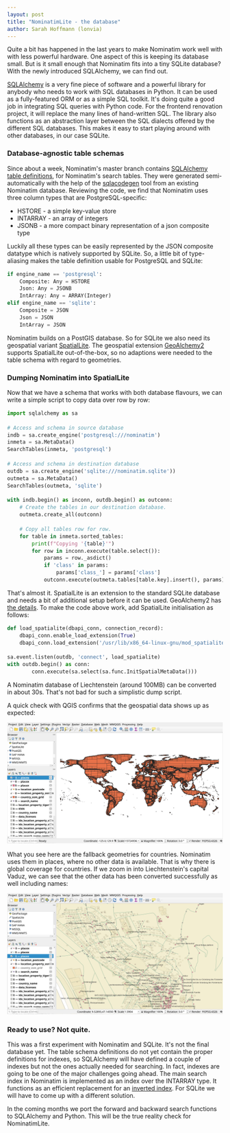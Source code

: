 ```yaml
---
layout: post
title: "NominatimLite - the database"
author: Sarah Hoffmann (lonvia)
---
```


Quite a bit has happened in the last years to make Nominatim work well
with with less powerful hardware. One aspect of this is keeping its
database small. But is it small enough that Nominatim fits into a tiny
SQLite database? With the newly introduced SQLAlchemy, we can find out.

[SQLAlchemy](https://www.sqlalchemy.org/) is a very fine piece of software
and a powerful library for anybody who needs to work with SQL databases
in Python. It can be used as a fully-featured ORM or as a simple SQL toolkit.
It's doing quite a good job in integrating SQL queries with
Python code. For the frontend renovation project, it will replace the
many lines of hand-written SQL. The library also functions as an
abstraction layer between the SQL dialects offered by the different SQL
databases. This makes it easy to start playing around with other databases,
in our case SQLite.

### Database-agnostic table schemas

Since about a week, Nominatim's master branch contains
[SQLAlchemy table definitions](https://github.com/osm-search/Nominatim/pull/2963),
for Nominatim's search tables. They were generated semi-automatically with the
help of the [sqlacodegen](https://pypi.org/project/sqlacodegen/) tool from an
existing Nominatim database. Reviewing the code, we find that Nominatim
uses three column types that are PostgreSQL-specific:

* HSTORE - a simple key-value store
* INTARRAY - an array of integers
* JSONB - a more compact binary representation of a json composite type

Luckily all these types can be easily represented by the JSON composite
datatype which is natively supported by SQLite. So, a little bit of
type-aliasing makes the table definition usable for PostgreSQL and SQLite:

```python
if engine_name == 'postgresql':
    Composite: Any = HSTORE
    Json: Any = JSONB
    IntArray: Any = ARRAY(Integer)
elif engine_name == 'sqlite':
    Composite = JSON
    Json = JSON
    IntArray = JSON
```

Nominatim builds on a PostGIS database. So for SQLite we also need its geospatial
variant [SpatialLite](https://www.gaia-gis.it/fossil/libspatialite/index). The
geospatial extension [GeoAlchemy2](https://geoalchemy-2.readthedocs.io)
supports SpatialLite out-of-the-box, so no adaptions were needed to the
table schema with regard to geometries.

### Dumping Nominatim into SpatialLite

Now that we have a schema that works with both database flavours, we can
write a simple script to copy data over row by row:

```python
import sqlalchemy as sa

# Access and schema in source database
indb = sa.create_engine('postgresql:///nominatim')
inmeta = sa.MetaData()
SearchTables(inmeta, 'postgresql')

# Access and schema in destination database
outdb = sa.create_engine('sqlite:///nominatim.sqlite'))
outmeta = sa.MetaData()
SearchTables(outmeta, 'sqlite')

with indb.begin() as inconn, outdb.begin() as outconn:
    # Create the tables in our destination database.
    outmeta.create_all(outconn)

    # Copy all tables row for row.
    for table in inmeta.sorted_tables:
        print(f"Copying '{table}'")
        for row in inconn.execute(table.select()):
            params = row._asdict()
            if 'class' in params:
                params['class_'] = params['class']
            outconn.execute(outmeta.tables[table.key].insert(), params)
```

That's almost it. SpatialLite is an extension to the standard SQLite database
and needs a bit of additional setup before it can be used. GeoAlchemy2 has
[the details](https://geoalchemy-2.readthedocs.io/en/latest/spatialite_tutorial.html#connect-to-the-db).
To make the code above work, add SpatialLite initialisation as follows:

```python
def load_spatialite(dbapi_conn, connection_record):
    dbapi_conn.enable_load_extension(True)
    dbapi_conn.load_extension('/usr/lib/x86_64-linux-gnu/mod_spatialite.so')

sa.event.listen(outdb, 'connect', load_spatialite)
with outdb.begin() as conn:
        conn.execute(sa.select(sa.func.InitSpatialMetaData()))
```

A Nominatim database of Liechtenstein (around 100MB) can be converted in about
30s. That's not bad for such a simplistic dump script.

A quick check with QGIS confirms that the geospatial data shows up as expected:

![World view of Liechtenstein NominatimLite in QGIS](/img/230206-qgis-all.jpg)

What you see here are the fallback geometries for countries. Nominatim
uses them in places, where no other data is available. That is why there
is global coverage for countries. If we zoom in into
Liechtenstein's capital Vaduz, we can see that the other data has been
converted successfully as well including names:

![View of Vaduz of Liechtenstein NominatimLite in QGIS](/img/230206-qgis-vaduz.jpg)

### Ready to use? Not quite.

This was a first experiment with Nominatim and SQLite. It's not the final
database yet. The table schema definitions do not yet contain the proper
definitions for indexes, so SQLAlchemy will have defined a couple of indexes
but not the ones actually needed for searching. In fact, indexes are going
to be one of the major challenges going ahead. The main search index in
Nominatim is implemented as an index over the INTARRAY type. It functions
as an efficient replacement for an
[inverted index](https://en.wikipedia.org/wiki/Inverted_index). For SQLite
we will have to come up with a different solution.

In the coming months we port the forward and backward search functions to
SQLAlchemy and Python. This will be the true reality check for NominatimLite.
